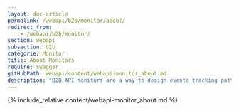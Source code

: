 ```yaml
---
layout: doc-article
permalink: /webapi/b2b/monitor/about/
redirect_from: 
    - /webapi/b2b/monitor/
section: webapi
subsection: b2b
categorie: Monitor
title: About Monitors
require: swagger
gitHubPath: webapi/content/webapi-monitor_about.md
description: "B2B API monitors are a way to design events tracking patterns for vehicles. When the even is triggered, we will send a notification to your server."
---
```

{% include_relative content/webapi-monitor_about.md %}
